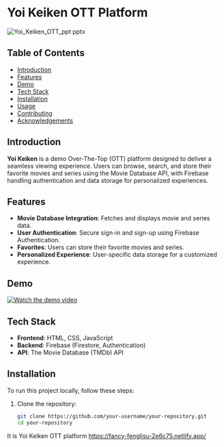 # Yoi Keiken OTT Platform
![Yoi_Keiken_OTT_ppt pptx](https://github.com/shahishree03/OTT_/assets/54995727/c5e34070-3151-44b2-b11c-671a4f85ebfc)

 <!-- Replace with your project's logo -->

## Table of Contents

- [Introduction](#introduction)
- [Features](#features)
- [Demo](#demo)
- [Tech Stack](#tech-stack)
- [Installation](#installation)
- [Usage](#usage)
- [Contributing](#contributing)
- [Acknowledgements](#acknowledgements)

## Introduction

**Yoi Keiken** is a demo Over-The-Top (OTT) platform designed to deliver a seamless viewing experience. Users can browse, search, and store their favorite movies and series using the Movie Database API, with Firebase handling authentication and data storage for personalized experiences.

## Features

- **Movie Database Integration**: Fetches and displays movie and series data.
- **User Authentication**: Secure sign-in and sign-up using Firebase Authentication.
- **Favorites**: Users can store their favorite movies and series.
- **Personalized Experience**: User-specific data storage for a customized experience.

## Demo

[![Watch the demo video](https://img.youtube.com/vi/your-syvMPwN3zjY/hqdefault.jpg)](https://www.youtube.com/watch?v=syvMPwN3zjY)
<!-- Replace "your-video-id" with the actual YouTube video ID. -->

## Tech Stack

- **Frontend**: HTML, CSS, JavaScript
- **Backend**: Firebase (Firestore, Authentication)
- **API**: The Movie Database (TMDb) API

## Installation

To run this project locally, follow these steps:

1. Clone the repository:
   ```sh
   git clone https://github.com/your-username/your-repository.git
   cd your-repository

It is Yoi Keiken OTT platform
https://fancy-fenglisu-2e6c75.netlify.app/
